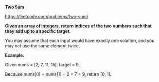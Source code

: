 **Two Sum**

https://leetcode.com/problems/two-sum/

**Given an array of integers, return indices of the two numbers such that they add up to a specific target.**

You may assume that each input would have exactly one solution, and you may not use the same element twice.

**Example:**

Given 
nums = [2, 7, 11, 15], 
target = 9,

Because nums[0] + nums[1] = 2 + 7 = 9,
return [0, 1].